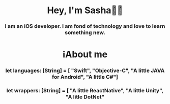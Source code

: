 <h1 align="center">Hey, I'm Sasha👨‍💻</a> 
<h3 align="center">I am an iOS developer. I am fond of technology and love to learn something new.</h3>

<h1 align="center">ℹ️About me</a>
<h3 align="center">let languages: [String] = [
  "Swift",
  "Objective-C",
  "A little JAVA for Android",
  "A little C#"]</h3>
<h3 align="center"> let wrappers: [String] = [
  "A little ReactNative",
  "A little Unity",
  "A litle DotNet"</h3>
  
<!--
**dorofeeevs/dorofeeevs** is a ✨ _special_ ✨ repository because its `README.md` (this file) appears on your GitHub profile.

Here are some ideas to get you started:

- 🔭 I’m currently working on ...
- 🌱 I’m currently learning ...
- 👯 I’m looking to collaborate on ...
- 🤔 I’m looking for help with ...
- 💬 Ask me about ...
- 📫 How to reach me: ...
- 😄 Pronouns: ...
- ⚡ Fun fact: ...
-->
